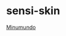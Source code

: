 # sensi-skin

[Minumundo](https://github.com/Raquellls/sensi-skin/blob/main/Minimundo_sensi-skin_Lais_Raquel.docx.pdf)
